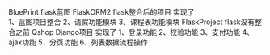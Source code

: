 BluePrint  flask蓝图
FlaskORM2  flask整合后的项目 实现了   
    1、蓝图项目整合
    2、请假功能模块
    3、课程表功能模块
FlaskProject  flask没有整合之前
Qshop  Django项目 实现了
   1、登录功能
   2、校验功能
   3、支付功能
   4、ajax功能
   5、分页功能
   6、列表数据流程操作
